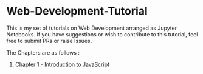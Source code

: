 # Web-Development-Tutorial
This is my set of tutorials on Web Development arranged as Jupyter Notebooks. If you have suggestions or wish to contribute to this tutorial, feel free to submit PRs or raise Issues.  

The Chapters are as follows :
1. [Chapter 1 - Introduction to JavaScript](https://github.com/galaxyeagle/Web-Development-Tutorial/blob/main/Chap%201%20-%20Introduction.ipynb)
